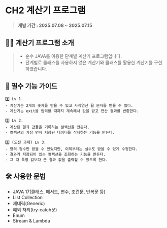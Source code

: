 # CH2 계산기 프로그램

> **개발 기간 : 2025.07.08 ~ 2025.07.15**

## 💁‍♀ 계산기 프로그램 소개
> - 순수 JAVA를 이용한 단계별 계산기 프로그램입니다.</br>
> - 단계별로 클래스를 사용하지 않은 계산기와 클래스를 활용한 계산기를 구현하였습니다.


## 🔎 필수 기능 가이드
```
1️⃣ Lv 1.
- 계산기는 2개의 숫자를 받을 수 있고 사칙연산 될 문자를 받을 수 있다.
- 계산기는 exit을 입력할 때까지 계속해서 값을 받고 연산 결과를 반환한다.

2️⃣ ️Lv 2.
- 계산된 결과 값들을 기록하는 컬렉션을 만든다.
- 컬렉션의 가장 먼저 저장된 데이터를 삭제하는 기능을 만든다.

3️⃣ ️(도전 과제) Lv 3.
- 양의 정수만 받을 수 있었지만, 이제부터는 실수도 받을 수 있게 수정한다.
- 결과가 저장되어 있는 컬렉션을 조회하는 기능을 만든다. 
- 그 때 특정 값보다 큰 결과 값을 출력할 수 있도록 한다.
```

## 🛠️ 사용한 문법
- JAVA 17(클래스, 메서드, 변수, 조건문, 반복문 등)
- List Collection
- 제네릭(Generic)
- 예외 처리(try-catch문)
- Enum
- Stream & Lambda
